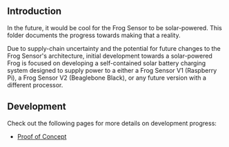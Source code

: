 ## Introduction

In the future, it would be cool for the Frog Sensor to be solar-powered. This folder documents the progress towards making that a reality.

Due to supply-chain uncertainty and the potential for future changes to the Frog Sensor's architecture, initial development towards a solar-powered Frog is focused on developing a self-contained solar battery charging system designed to supply power to a either a Frog Sensor V1 (Raspberry Pi), a Frog Sensor V2 (Beaglebone Black), or any future version with a different processor.

## Development

Check out the following pages for more details on development progress:
- [Proof of Concept]()







